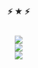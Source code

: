 ### <div align="center">⚡ ★ ⚡</div>  
<br/>
<div align="center"><img src="https://github-readme-stats.vercel.app/api?username=KaiSeiCo&show_icons=true&count_private=true&hide_border=true" align="center" /></div> 
<div align="center"> <img src="https://github-readme-stats.vercel.app/api/top-langs/?username=KaiSeiCo&hide_title=true&hide_border=true&layout=compact&langs_count=6&text_color=000&icon_color=fff&bg_color=0,52fa5a,4dfcff,c64dff&theme=graywhite" /> </div>
<div align="center"> <img src="https://activity-graph.herokuapp.com/graph?username=KaiSeiCo&theme=xcode" /> </div>
